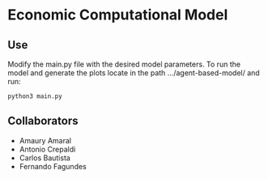 # Economic Computational Model
## Use
Modify the main.py file with the desired model parameters. To run the model and generate the plots locate in the path .../agent-based-model/ and run:
```
python3 main.py
```

## Collaborators
- Amaury Amaral
- Antonio Crepaldi
- Carlos Bautista
- Fernando Fagundes
